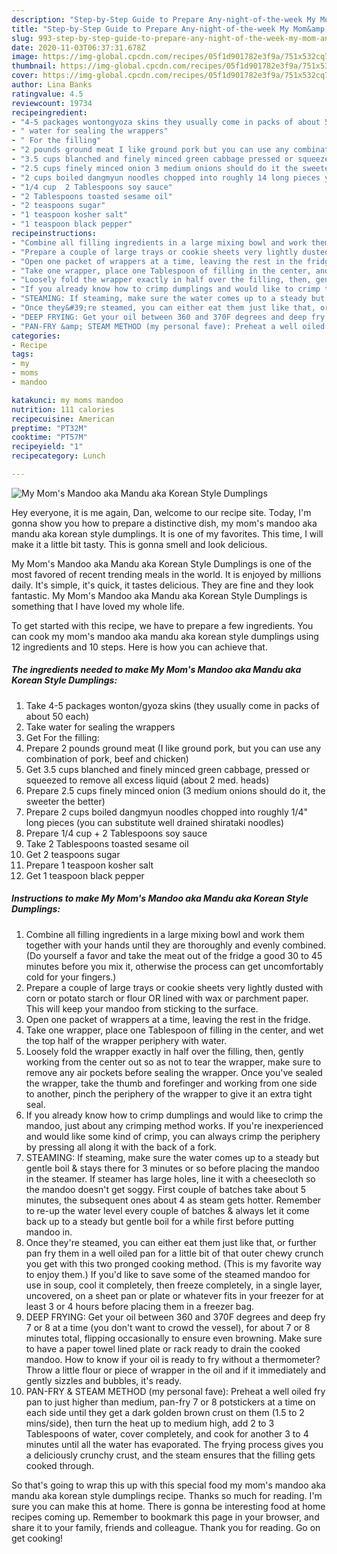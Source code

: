 ```yaml
---
description: "Step-by-Step Guide to Prepare Any-night-of-the-week My Mom&amp;#39;s Mandoo aka Mandu aka Korean Style Dumplings"
title: "Step-by-Step Guide to Prepare Any-night-of-the-week My Mom&amp;#39;s Mandoo aka Mandu aka Korean Style Dumplings"
slug: 993-step-by-step-guide-to-prepare-any-night-of-the-week-my-mom-and-39-s-mandoo-aka-mandu-aka-korean-style-dumplings
date: 2020-11-03T06:37:31.678Z
image: https://img-global.cpcdn.com/recipes/05f1d901782e3f9a/751x532cq70/my-moms-mandoo-aka-mandu-aka-korean-style-dumplings-recipe-main-photo.jpg
thumbnail: https://img-global.cpcdn.com/recipes/05f1d901782e3f9a/751x532cq70/my-moms-mandoo-aka-mandu-aka-korean-style-dumplings-recipe-main-photo.jpg
cover: https://img-global.cpcdn.com/recipes/05f1d901782e3f9a/751x532cq70/my-moms-mandoo-aka-mandu-aka-korean-style-dumplings-recipe-main-photo.jpg
author: Lina Banks
ratingvalue: 4.5
reviewcount: 19734
recipeingredient:
- "4-5 packages wontongyoza skins they usually come in packs of about 50 each"
- " water for sealing the wrappers"
- " For the filling"
- "2 pounds ground meat I like ground pork but you can use any combination of pork beef and chicken"
- "3.5 cups blanched and finely minced green cabbage pressed or squeezed to remove all excess liquid about 2 med heads"
- "2.5 cups finely minced onion 3 medium onions should do it the sweeter the better"
- "2 cups boiled dangmyun noodles chopped into roughly 14 long pieces you can substitute well drained shirataki noodles"
- "1/4 cup  2 Tablespoons soy sauce"
- "2 Tablespoons toasted sesame oil"
- "2 teaspoons sugar"
- "1 teaspoon kosher salt"
- "1 teaspoon black pepper"
recipeinstructions:
- "Combine all filling ingredients in a large mixing bowl and work them together with your hands until they are thoroughly and evenly combined. (Do yourself a favor and take the meat out of the fridge a good 30 to 45 minutes before you mix it, otherwise the process can get uncomfortably cold for your fingers.)"
- "Prepare a couple of large trays or cookie sheets very lightly dusted with corn or potato starch or flour OR lined with wax or parchment paper. This will keep your mandoo from sticking to the surface."
- "Open one packet of wrappers at a time, leaving the rest in the fridge."
- "Take one wrapper, place one Tablespoon of filling in the center, and wet the top half of the wrapper periphery with water."
- "Loosely fold the wrapper exactly in half over the filling, then, gently working from the center out so as not to tear the wrapper, make sure to remove any air pockets before sealing the wrapper. Once you&#39;ve sealed the wrapper, take the thumb and forefinger and working from one side to another, pinch the periphery of the wrapper to give it an extra tight seal."
- "If you already know how to crimp dumplings and would like to crimp the mandoo, just about any crimping method works. If you&#39;re inexperienced and would like some kind of crimp, you can always crimp the periphery by pressing all along it with the back of a fork."
- "STEAMING: If steaming, make sure the water comes up to a steady but gentle boil &amp; stays there for 3 minutes or so before placing the mandoo in the steamer. If steamer has large holes, line it with a cheesecloth so the mandoo doesn&#39;t get soggy. First couple of batches take about 5 minutes, the subsequent ones about 4 as steam gets hotter. Remember to re-up the water level every couple of batches &amp; always let it come back up to a steady but gentle boil for a while first before putting mandoo in."
- "Once they&#39;re steamed, you can either eat them just like that, or further pan fry them in a well oiled pan for a little bit of that outer chewy crunch you get with this two pronged cooking method. (This is my favorite way to enjoy them.) If you&#39;d like to save some of the steamed mandoo for use in soup, cool it completely, then freeze completely, in a single layer, uncovered, on a sheet pan or plate or whatever fits in your freezer for at least 3 or 4 hours before placing them in a freezer bag."
- "DEEP FRYING: Get your oil between 360 and 370F degrees and deep fry 7 or 8 at a time (you don&#39;t want to crowd the vessel), for about 7 or 8 minutes total, flipping occasionally to ensure even browning. Make sure to have a paper towel lined plate or rack ready to drain the cooked mandoo. How to know if your oil is ready to fry without a thermometer? Throw a little flour or piece of wrapper in the oil and if it immediately and gently sizzles and bubbles, it&#39;s ready."
- "PAN-FRY &amp; STEAM METHOD (my personal fave): Preheat a well oiled fry pan to just higher than medium, pan-fry 7 or 8 potstickers at a time on each side until they get a dark golden brown crust on them (1.5 to 2 mins/side), then turn the heat up to medium high, add 2 to 3 Tablespoons of water, cover completely, and cook for another 3 to 4 minutes until all the water has evaporated. The frying process gives you a deliciously crunchy crust, and the steam ensures that the filling gets cooked through."
categories:
- Recipe
tags:
- my
- moms
- mandoo

katakunci: my moms mandoo 
nutrition: 111 calories
recipecuisine: American
preptime: "PT32M"
cooktime: "PT57M"
recipeyield: "1"
recipecategory: Lunch

---
```



![My Mom&#39;s Mandoo aka Mandu aka Korean Style Dumplings](https://img-global.cpcdn.com/recipes/05f1d901782e3f9a/751x532cq70/my-moms-mandoo-aka-mandu-aka-korean-style-dumplings-recipe-main-photo.jpg)

Hey everyone, it is me again, Dan, welcome to our recipe site. Today, I'm gonna show you how to prepare a distinctive dish, my mom&#39;s mandoo aka mandu aka korean style dumplings. It is one of my favorites. This time, I will make it a little bit tasty. This is gonna smell and look delicious.

My Mom&#39;s Mandoo aka Mandu aka Korean Style Dumplings is one of the most favored of recent trending meals in the world. It is enjoyed by millions daily. It's simple, it's quick, it tastes delicious. They are fine and they look fantastic. My Mom&#39;s Mandoo aka Mandu aka Korean Style Dumplings is something that I have loved my whole life.




To get started with this recipe, we have to prepare a few ingredients. You can cook my mom&#39;s mandoo aka mandu aka korean style dumplings using 12 ingredients and 10 steps. Here is how you can achieve that.

<!--inarticleads1-->

##### The ingredients needed to make My Mom&#39;s Mandoo aka Mandu aka Korean Style Dumplings:

1. Take 4-5 packages wonton/gyoza skins (they usually come in packs of about 50 each)
1. Take  water for sealing the wrappers
1. Get  For the filling:
1. Prepare 2 pounds ground meat (I like ground pork, but you can use any combination of pork, beef and chicken)
1. Get 3.5 cups blanched and finely minced green cabbage, pressed or squeezed to remove all excess liquid (about 2 med. heads)
1. Prepare 2.5 cups finely minced onion (3 medium onions should do it, the sweeter the better)
1. Prepare 2 cups boiled dangmyun noodles chopped into roughly 1/4&#34; long pieces (you can substitute well drained shirataki noodles)
1. Prepare 1/4 cup + 2 Tablespoons soy sauce
1. Take 2 Tablespoons toasted sesame oil
1. Get 2 teaspoons sugar
1. Prepare 1 teaspoon kosher salt
1. Get 1 teaspoon black pepper




<!--inarticleads2-->

##### Instructions to make My Mom&#39;s Mandoo aka Mandu aka Korean Style Dumplings:

1. Combine all filling ingredients in a large mixing bowl and work them together with your hands until they are thoroughly and evenly combined. (Do yourself a favor and take the meat out of the fridge a good 30 to 45 minutes before you mix it, otherwise the process can get uncomfortably cold for your fingers.)
1. Prepare a couple of large trays or cookie sheets very lightly dusted with corn or potato starch or flour OR lined with wax or parchment paper. This will keep your mandoo from sticking to the surface.
1. Open one packet of wrappers at a time, leaving the rest in the fridge.
1. Take one wrapper, place one Tablespoon of filling in the center, and wet the top half of the wrapper periphery with water.
1. Loosely fold the wrapper exactly in half over the filling, then, gently working from the center out so as not to tear the wrapper, make sure to remove any air pockets before sealing the wrapper. Once you&#39;ve sealed the wrapper, take the thumb and forefinger and working from one side to another, pinch the periphery of the wrapper to give it an extra tight seal.
1. If you already know how to crimp dumplings and would like to crimp the mandoo, just about any crimping method works. If you&#39;re inexperienced and would like some kind of crimp, you can always crimp the periphery by pressing all along it with the back of a fork.
1. STEAMING: If steaming, make sure the water comes up to a steady but gentle boil &amp; stays there for 3 minutes or so before placing the mandoo in the steamer. If steamer has large holes, line it with a cheesecloth so the mandoo doesn&#39;t get soggy. First couple of batches take about 5 minutes, the subsequent ones about 4 as steam gets hotter. Remember to re-up the water level every couple of batches &amp; always let it come back up to a steady but gentle boil for a while first before putting mandoo in.
1. Once they&#39;re steamed, you can either eat them just like that, or further pan fry them in a well oiled pan for a little bit of that outer chewy crunch you get with this two pronged cooking method. (This is my favorite way to enjoy them.) If you&#39;d like to save some of the steamed mandoo for use in soup, cool it completely, then freeze completely, in a single layer, uncovered, on a sheet pan or plate or whatever fits in your freezer for at least 3 or 4 hours before placing them in a freezer bag.
1. DEEP FRYING: Get your oil between 360 and 370F degrees and deep fry 7 or 8 at a time (you don&#39;t want to crowd the vessel), for about 7 or 8 minutes total, flipping occasionally to ensure even browning. Make sure to have a paper towel lined plate or rack ready to drain the cooked mandoo. How to know if your oil is ready to fry without a thermometer? Throw a little flour or piece of wrapper in the oil and if it immediately and gently sizzles and bubbles, it&#39;s ready.
1. PAN-FRY &amp; STEAM METHOD (my personal fave): Preheat a well oiled fry pan to just higher than medium, pan-fry 7 or 8 potstickers at a time on each side until they get a dark golden brown crust on them (1.5 to 2 mins/side), then turn the heat up to medium high, add 2 to 3 Tablespoons of water, cover completely, and cook for another 3 to 4 minutes until all the water has evaporated. The frying process gives you a deliciously crunchy crust, and the steam ensures that the filling gets cooked through.




So that's going to wrap this up with this special food my mom&#39;s mandoo aka mandu aka korean style dumplings recipe. Thanks so much for reading. I'm sure you can make this at home. There is gonna be interesting food at home recipes coming up. Remember to bookmark this page in your browser, and share it to your family, friends and colleague. Thank you for reading. Go on get cooking!
